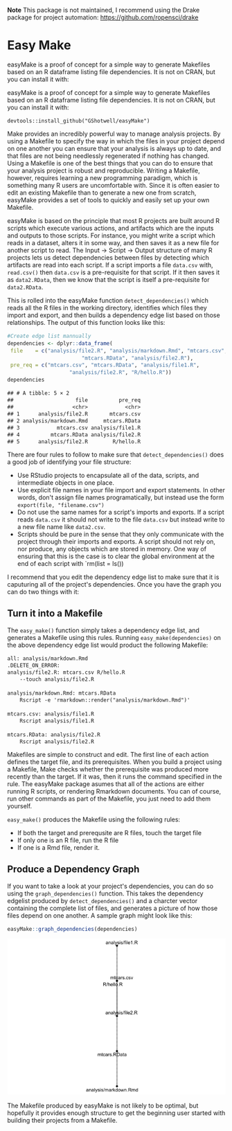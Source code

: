 **Note** This package is not maintained, I recommend using the Drake package for project automation:  https://github.com/ropensci/drake

Easy Make
================
easyMake is a proof of concept for a simple way to generate Makefiles based on an R dataframe listing file dependencies. It is not on CRAN, but you can install it with:

easyMake is a proof of concept for a simple way to generate Makefiles based on an R dataframe listing file dependencies. It is not on CRAN, but you can install it with:

    devtools::install_github("GShotwell/easyMake")

Make provides an incredibly powerful way to manage analysis projects. By using a Makefile to specify the way in which the files in your project depend on one another you can ensure that your analysis is always up to date, and that files are not being needlessly regenerated if nothing has changed. Using a Makefile is one of the best things that you can do to ensure that your analysis project is robust and reproducible. Writing a Makefile, however, requires learning a new programming paradigm, which is something many R users are uncomfortable with. Since it is often easier to edit an existing Makefile than to generate a new one from scratch, easyMake provides a set of tools to quickly and easily set up your own Makefile.

easyMake is based on the principle that most R projects are built around R scripts which execute various actions, and artifacts which are the inputs and outputs to those scripts. For instance, you might write a script which reads in a dataset, alters it in some way, and then saves it as a new file for another script to read. The Input -&gt; Script -&gt; Output structure of many R projects lets us detect dependencies between files by detecting which artifacts are read into each script. If a script imports a file `data.csv` with, `read.csv()` then `data.csv` is a pre-requisite for that script. If it then saves it as `data2.RData`, then we know that the script is itself a pre-requisite for `data2.RData`.

This is rolled into the easyMake function `detect_dependencies()` which reads all the R files in the working directory, identifies which files they import and export, and then builds a dependency edge list based on those relationships. The output of this function looks like this:

``` r
#Create edge list mannually
dependencies <- dplyr::data_frame(
 file    = c("analysis/file2.R", "analysis/markdown.Rmd", "mtcars.csv",
                        "mtcars.RData", "analysis/file2.R"),
 pre_req = c("mtcars.csv", "mtcars.RData", "analysis/file1.R",
                    "analysis/file2.R", "R/hello.R"))
dependencies
```

    ## # A tibble: 5 × 2
    ##                    file          pre_req
    ##                   <chr>            <chr>
    ## 1      analysis/file2.R       mtcars.csv
    ## 2 analysis/markdown.Rmd     mtcars.RData
    ## 3            mtcars.csv analysis/file1.R
    ## 4          mtcars.RData analysis/file2.R
    ## 5      analysis/file2.R        R/hello.R

There are four rules to follow to make sure that `detect_dependencies()` does a good job of identifying your file structure:

-   Use RStudio projects to encapsulate all of the data, scripts, and intermediate objects in one place.
-   Use explicit file names in your file import and export statements. In other words, don't assign file names programatically, but instead use the form `export(file, "filename.csv")`
-   Do not use the same names for a script's imports and exports. If a script reads `data.csv` it should not write to the file `data.csv` but instead write to a new file name like `data2.csv`.
-   Scripts should be pure in the sense that they only communicate with the project through their imports and exports. A script should not rely on, nor produce, any objects which are stored in memory. One way of ensuring that this is the case is to clear the global environment at the end of each script with \`rm(list = ls())

I recommend that you edit the dependency edge list to make sure that it is caputuring all of the project's dependencies. Once you have the graph you can do two things with it:

Turn it into a Makefile
-----------------------

The `easy_make()` function simply takes a dependency edge list, and generates a Makefile using this rules. Running `easy_make(dependencies)` on the above dependency edge list would product the following Makefile:

    all: analysis/markdown.Rmd
    .DELETE_ON_ERROR: 
    analysis/file2.R: mtcars.csv R/hello.R
        --touch analysis/file2.R
     
    analysis/markdown.Rmd: mtcars.RData
        Rscript -e 'rmarkdown::render("analysis/markdown.Rmd")'
     
    mtcars.csv: analysis/file1.R
        Rscript analysis/file1.R
     
    mtcars.RData: analysis/file2.R
        Rscript analysis/file2.R

Makefiles are simple to construct and edit. The first line of each action defines the target file, and its prerequisites. When you build a project using a Makefile, Make checks whether the prerequisite was produced more recently than the target. If it was, then it runs the command specified in the rule. The easyMake package asumes that all of the actions are either running R scripts, or rendering Rmarkdown documents. You can of course, run other commands as part of the Makefile, you just need to add them yourself.

`easy_make()` produces the Makefile using the following rules:

-   If both the target and prerequsite are R files, touch the target file
-   If only one is an R file, run the R file
-   If one is a Rmd file, render it.

Produce a Dependency Graph
--------------------------

If you want to take a look at your project's dependencies, you can do so using the `graph_dependencies()` function. This takes the dependency edgelist produced by `detect_dependencies()` and a charcter vector containing the complete list of files, and generates a picture of how those files depend on one another. A sample graph might look like this:

``` r
easyMake::graph_dependencies(dependencies)
```

![](README_files/figure-markdown_github/unnamed-chunk-2-1.png)

The Makefile produced by easyMake is not likely to be optimal, but hopefully it provides enough structure to get the beginning user started with building their projects from a Makefile.
